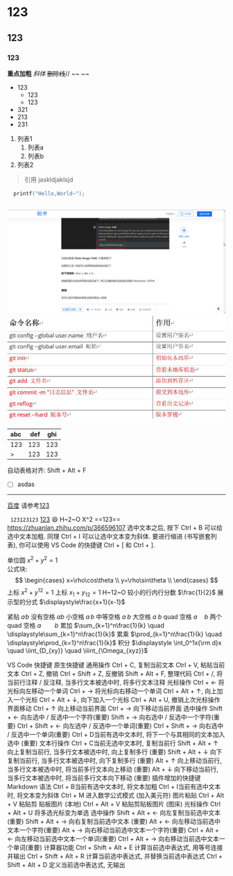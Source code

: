 # 123
## 123
### 123
**重点加粗**
*斜体*
~~删除线~~// ~~ ~~
- 123
  - 123
  - 123
- 321
- 213
- 231
1. 列表1
   1. 列表a
   2. 列表b
2. 列表2
>引用 jaskldjaklsjd
```c
  printf("Hello,World~");
```
![](images/2024-02-26-18-42-34.png)
![alt text](image.png)
---
| abc  |  def |  ghi  |
| :--- | ---: | :---: |
| 123  |  123 |  123  |
| >    |  123 |  123  |

自动表格对齐: Shift + Alt + F
- [ ] asdas 
---
 [百度](baidu.com "一个搜索引擎")
 请参考[123](#123)

 ` 123123123`
 <u>123</u>
 :smile:
 H~2~O
 X^2
 ==123==
https://zhuanlan.zhihu.com/p/366596107
选中文本之后, 按下 Ctrl + B 可以给选中文本加粗.
同理 Ctrl + I 可以让选中文本变为斜体.
要进行缩进 (书写嵌套列表), 你可以使用 VS Code 的快捷键 Ctrl + [ 和 Ctrl + ].

单位圆 $x^2+y^2=1$   
公式块:
$$
\begin{cases}
x=\rho\cos\theta \\
y=\rho\sin\theta \\
\end{cases}
$$
上标 $x^2 + y^{12} = 1$
上标 $x_1 + y_{12} = 1$     H~12~O
 较小的行内行分数 $\frac{1}{2}$
展示型的分式 $\displaystyle\frac{x+1}{x-1}$

紧贴 $a\!b$
没有空格 $ab$
小空格 $a\,b$
中等空格 $a\;b$
大空格 $a\ b$
quad 空格 $a\quad b$
两个 quad 空格 $a\qquad b$
累加 $\sum_{k=1}^n\frac{1}{k}  \quad  \displaystyle\sum_{k=1}^n\frac{1}{k}$
累乘 $\prod_{k=1}^n\frac{1}{k}  \quad  \displaystyle\prod_{k=1}^n\frac{1}{k}$
积分 $\displaystyle \int_0^1x{\rm d}x  \quad  \iint_{D_{xy}}  \quad  \iiint_{\Omega_{xyz}}$

VS Code 快捷键
原生快捷键
通用操作
Ctrl + C, 复制当前文本
Ctrl + V, 粘贴当前文本
Ctrl + Z, 撤销
Ctrl + Shift + Z, 反撤销
Shift + Alt + F, 整理代码
Ctrl + /, 将当前行注释 / 反注释, 当多行文本被选中时, 将多行文本注释
光标操作
Ctrl + ← 将光标向左移动一个单词
Ctrl + → 将光标向右移动一个单词
Ctrl + Alt + ↑, 向上加入一个光标
Ctrl + Alt + ↓, 向下加入一个光标
Ctrl + Alt + U, 撤销上次光标操作
界面移动
Ctrl + ↑ 向上移动当前界面
Ctrl + → 向下移动当前界面
选中操作
Shift + ← 向左选中 / 反选中一个字符(重要)
Shift + → 向右选中 / 反选中一个字符(重要)
Ctrl + Shift + ← 向左选中 / 反选中一个单词(重要)
Ctrl + Shift + → 向右选中 / 反选中一个单词(重要)
Ctrl + D当前有选中文本时, 将下一个与其相同的文本加入选中 (重要)
文本行操作
Ctrl + C当前无选中文本时, 复制当前行
Shift + Alt + ↑ 向上复制当前行, 当多行文本被选中时, 向上复制多行 (重要)
Shift + Alt + ↓ 向下复制当前行, 当多行文本被选中时, 向下复制多行 (重要)
Alt + ↑ 向上移动当前行, 当多行文本被选中时, 将当前多行文本向上移动 (重要)
Alt + ↓ 向下移动当前行, 当多行文本被选中时, 将当前多行文本向下移动 (重要)
插件增加的快捷键
Markdown 语法
Ctrl + B当前有选中文本时, 将文本加粗
Ctrl + I当前有选中文本时, 将文本变为斜体
Ctrl + M 进入数学公式模式 (加入美元符)
图片粘贴
Ctrl + Alt + V 粘贴剪      贴板图片 (本地)
Ctrl + Alt + V 粘贴剪贴板图片 (图床)
光标操作
Ctrl + Alt + U 将多选光标变为单选
选中操作
Shift + Alt + ← 向左复制当前选中文本 (重要)
Shift + Alt + → 向右复制当前选中文本 (重要)
Alt + ← 向左移动当前选中文本一个字符(重要)
Alt + → 向右移动当前选中文本一个字符(重要)
Ctrl + Alt + ← 向左移动当前选中文本一个单词(重要)
Ctrl + Alt + → 向右移动当前选中文本一个单词(重要)
计算器功能
Ctrl + Shift + Alt + E 计算当前选中表达式, 用等号连接并输出
Ctrl + Shift + Alt + R 计算当前选中表达式, 并替换当前选中表达式
Ctrl + Shift + Alt + D 定义当前选中表达式, 无输出 